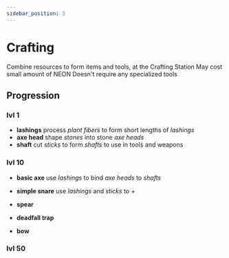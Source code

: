 ```yaml
---
sidebar_position: 3
---
```


# Crafting

Combine resources to form items and tools, at the Crafting Station
May cost small amount of NEON
Doesn't require any specialized tools

## Progression

### lvl 1

- **lashings**
  process _plant fibers_ to form short lengths of _lashings_
- **axe head**
  shape _stones_ into stone _axe heads_
- **shaft**
  cut _sticks_ to form _shafts_ to use in tools and weapons

### lvl 10

- **basic axe**
  use _lashings_ to bind _axe heads_ to _shafts_

- **simple snare**
  use _lashings_ and _sticks_ to +

- **spear**

- **deadfall trap**

- **bow**

### lvl 50

